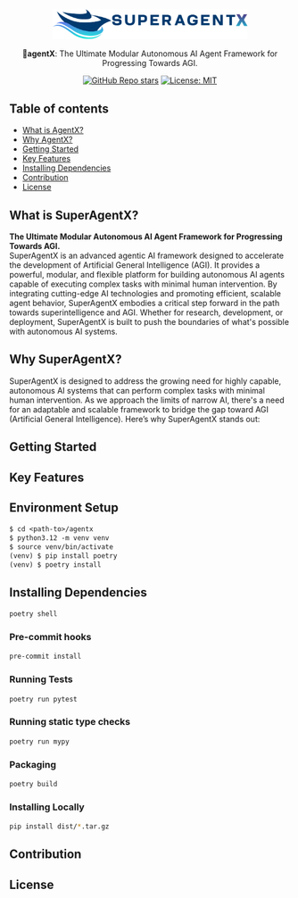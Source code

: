 <div align="center">

<img src="docs/images/fulllogo_transparent.png" width="350">

<br/>

🤖**agentX**: The Ultimate Modular Autonomous AI Agent Framework for Progressing Towards AGI.


[![GitHub Repo stars](https://img.shields.io/github/stars/decisionfacts/agentX)](https://github.com/decisionfacts/agentX)
[![License: MIT](https://img.shields.io/badge/License-MIT-green.svg)](https://opensource.org/licenses/MIT)

</div>

## Table of contents
- [What is AgentX?](#what-is-superagentx)
- [Why AgentX?](#why-superagentx)
- [Getting Started](#getting-started)
- [Key Features](#key-features)
- [Installing Dependencies](#installing-dependencies)
- [Contribution](#contribution)
- [License](#license)

## What is SuperAgentX?

**The Ultimate Modular Autonomous AI Agent Framework for Progressing Towards AGI.** <br/>
SuperAgentX is an advanced agentic AI framework designed to accelerate the development of Artificial General Intelligence (AGI). It provides a powerful, modular, and flexible platform for building autonomous AI agents capable of executing complex tasks with minimal human intervention. By integrating cutting-edge AI technologies and promoting efficient, scalable agent behavior, SuperAgentX embodies a critical step forward in the path towards superintelligence and AGI. Whether for research, development, or deployment, SuperAgentX is built to push the boundaries of what's possible with autonomous AI systems.

## Why SuperAgentX?

SuperAgentX is designed to address the growing need for highly capable, autonomous AI systems that can perform complex tasks with minimal human intervention. As we approach the limits of narrow AI, there's a need for an adaptable and scalable framework to bridge the gap toward AGI (Artificial General Intelligence). Here’s why SuperAgentX stands out:

## Getting Started

## Key Features

## Environment Setup
```shell
$ cd <path-to>/agentx
$ python3.12 -m venv venv
$ source venv/bin/activate
(venv) $ pip install poetry
(venv) $ poetry install
```

## Installing Dependencies
```bash
poetry shell
```

### Pre-commit hooks

```bash
pre-commit install
```

### Running Tests

```bash
poetry run pytest
```

### Running static type checks

```bash
poetry run mypy
```

### Packaging

```bash
poetry build
```

### Installing Locally

```bash
pip install dist/*.tar.gz
```

## Contribution

## License